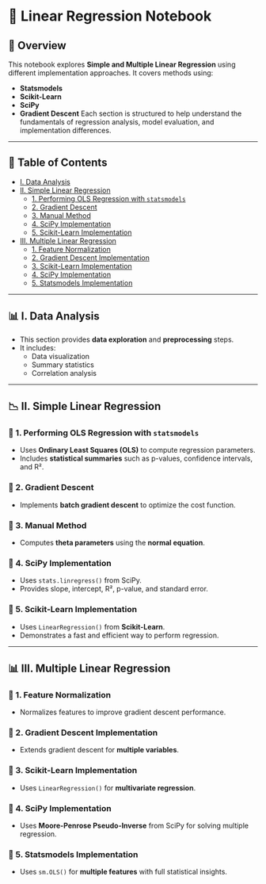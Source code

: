 # 📌 Linear Regression Notebook

## 📖 Overview
This notebook explores **Simple and Multiple Linear Regression** using different implementation approaches. It covers methods using:
- **Statsmodels**
- **Scikit-Learn**
- **SciPy**
- **Gradient Descent**
Each section is structured to help understand the fundamentals of regression analysis, model evaluation, and implementation differences.

---

## 📌 Table of Contents
- [I. Data Analysis](#data-analysis)
- [II. Simple Linear Regression](#simple-linear-regression)
  - [1. Performing OLS Regression with `statsmodels`](#ols-statsmodels)
  - [2. Gradient Descent](#gradient-descent)
  - [3. Manual Method](#manual-method)
  - [4. SciPy Implementation](#scipy-implementation)
  - [5. Scikit-Learn Implementation](#scikit-learn-implementation)
- [III. Multiple Linear Regression](#multiple-linear-regression)
  - [1. Feature Normalization](#feature-normalization)
  - [2. Gradient Descent Implementation](#gradient-descent-multiple)
  - [3. Scikit-Learn Implementation](#scikit-learn-multiple)
  - [4. SciPy Implementation](#scipy-multiple)
  - [5. Statsmodels Implementation](#statsmodels-multiple)

---

## 📊 I. Data Analysis <a id="data-analysis"></a>
- This section provides **data exploration** and **preprocessing** steps.
- It includes:
  - Data visualization
  - Summary statistics
  - Correlation analysis

---

## 📉 II. Simple Linear Regression <a id="simple-linear-regression"></a>
### 🔹 1. Performing OLS Regression with `statsmodels` <a id="ols-statsmodels"></a>
- Uses **Ordinary Least Squares (OLS)** to compute regression parameters.
- Includes **statistical summaries** such as p-values, confidence intervals, and R².

### 🔹 2. Gradient Descent <a id="gradient-descent"></a>
- Implements **batch gradient descent** to optimize the cost function.

### 🔹 3. Manual Method <a id="manual-method"></a>
- Computes **theta parameters** using the **normal equation**.

### 🔹 4. SciPy Implementation <a id="scipy-implementation"></a>
- Uses `stats.linregress()` from SciPy.
- Provides slope, intercept, R², p-value, and standard error.

### 🔹 5. Scikit-Learn Implementation <a id="scikit-learn-implementation"></a>
- Uses `LinearRegression()` from **Scikit-Learn**.
- Demonstrates a fast and efficient way to perform regression.

---

## 📊 III. Multiple Linear Regression <a id="multiple-linear-regression"></a>
### 🔹 1. Feature Normalization <a id="feature-normalization"></a>
- Normalizes features to improve gradient descent performance.

### 🔹 2. Gradient Descent Implementation <a id="gradient-descent-multiple"></a>
- Extends gradient descent for **multiple variables**.

### 🔹 3. Scikit-Learn Implementation <a id="scikit-learn-multiple"></a>
- Uses `LinearRegression()` for **multivariate regression**.

### 🔹 4. SciPy Implementation <a id="scipy-multiple"></a>
- Uses **Moore-Penrose Pseudo-Inverse** from SciPy for solving multiple regression.

### 🔹 5. Statsmodels Implementation <a id="statsmodels-multiple"></a>
- Uses `sm.OLS()` for **multiple features** with full statistical insights.



